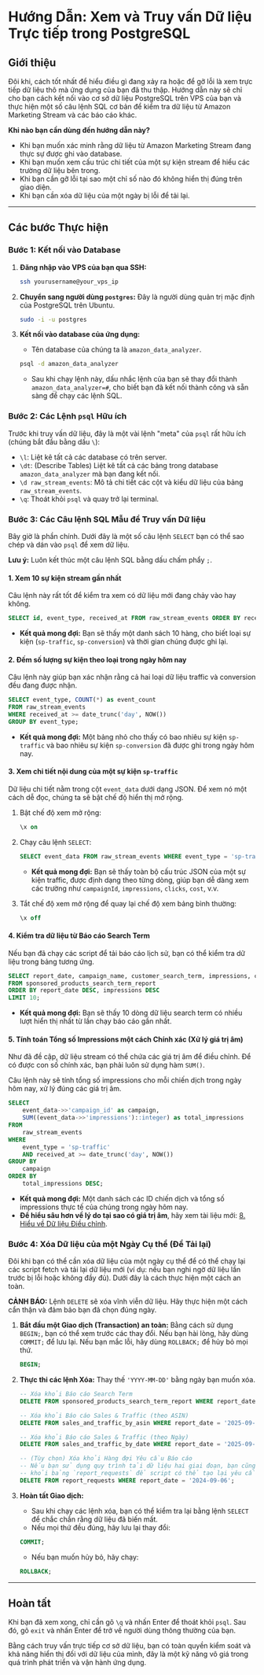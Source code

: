 # Hướng Dẫn: Xem và Truy vấn Dữ liệu Trực tiếp trong PostgreSQL

## Giới thiệu

Đôi khi, cách tốt nhất để hiểu điều gì đang xảy ra hoặc để gỡ lỗi là xem trực tiếp dữ liệu thô mà ứng dụng của bạn đã thu thập. Hướng dẫn này sẽ chỉ cho bạn cách kết nối vào cơ sở dữ liệu PostgreSQL trên VPS của bạn và thực hiện một số câu lệnh SQL cơ bản để kiểm tra dữ liệu từ Amazon Marketing Stream và các báo cáo khác.

**Khi nào bạn cần dùng đến hướng dẫn này?**
-   Khi bạn muốn xác minh rằng dữ liệu từ Amazon Marketing Stream đang thực sự được ghi vào database.
-   Khi bạn muốn xem cấu trúc chi tiết của một sự kiện stream để hiểu các trường dữ liệu bên trong.
-   Khi bạn cần gỡ lỗi tại sao một chỉ số nào đó không hiển thị đúng trên giao diện.
-   Khi bạn cần xóa dữ liệu của một ngày bị lỗi để tải lại.

---

## Các bước Thực hiện

### Bước 1: Kết nối vào Database

1.  **Đăng nhập vào VPS của bạn qua SSH:**
    ```bash
    ssh yourusername@your_vps_ip
    ```

2.  **Chuyển sang người dùng `postgres`:** Đây là người dùng quản trị mặc định của PostgreSQL trên Ubuntu.
    ```bash
    sudo -i -u postgres
    ```

3.  **Kết nối vào database của ứng dụng:**
    -   Tên database của chúng ta là `amazon_data_analyzer`.
    ```bash
    psql -d amazon_data_analyzer
    ```
    -   Sau khi chạy lệnh này, dấu nhắc lệnh của bạn sẽ thay đổi thành `amazon_data_analyzer=#`, cho biết bạn đã kết nối thành công và sẵn sàng để chạy các lệnh SQL.

### Bước 2: Các Lệnh `psql` Hữu ích

Trước khi truy vấn dữ liệu, đây là một vài lệnh "meta" của `psql` rất hữu ích (chúng bắt đầu bằng dấu `\`):
-   `\l`: Liệt kê tất cả các database có trên server.
-   `\dt`: (Describe Tables) Liệt kê tất cả các bảng trong database `amazon_data_analyzer` mà bạn đang kết nối.
-   `\d raw_stream_events`: Mô tả chi tiết các cột và kiểu dữ liệu của bảng `raw_stream_events`.
-   `\q`: Thoát khỏi `psql` và quay trở lại terminal.

### Bước 3: Các Câu lệnh SQL Mẫu để Truy vấn Dữ liệu

Bây giờ là phần chính. Dưới đây là một số câu lệnh `SELECT` bạn có thể sao chép và dán vào `psql` để xem dữ liệu.

**Lưu ý:** Luôn kết thúc một câu lệnh SQL bằng dấu chấm phẩy `;`.

#### 1. Xem 10 sự kiện stream gần nhất

Câu lệnh này rất tốt để kiểm tra xem có dữ liệu mới đang chảy vào hay không.

```sql
SELECT id, event_type, received_at FROM raw_stream_events ORDER BY received_at DESC LIMIT 10;
```
-   **Kết quả mong đợi:** Bạn sẽ thấy một danh sách 10 hàng, cho biết loại sự kiện (`sp-traffic`, `sp-conversion`) và thời gian chúng được ghi lại.

#### 2. Đếm số lượng sự kiện theo loại trong ngày hôm nay

Câu lệnh này giúp bạn xác nhận rằng cả hai loại dữ liệu traffic và conversion đều đang được nhận.

```sql
SELECT event_type, COUNT(*) as event_count
FROM raw_stream_events
WHERE received_at >= date_trunc('day', NOW())
GROUP BY event_type;
```
-   **Kết quả mong đợi:** Một bảng nhỏ cho thấy có bao nhiêu sự kiện `sp-traffic` và bao nhiêu sự kiện `sp-conversion` đã được ghi trong ngày hôm nay.

#### 3. Xem chi tiết nội dung của một sự kiện `sp-traffic`

Dữ liệu chi tiết nằm trong cột `event_data` dưới dạng JSON. Để xem nó một cách dễ đọc, chúng ta sẽ bật chế độ hiển thị mở rộng.

1.  Bật chế độ xem mở rộng:
    ```sql
    \x on
    ```
2.  Chạy câu lệnh `SELECT`:
    ```sql
    SELECT event_data FROM raw_stream_events WHERE event_type = 'sp-traffic' LIMIT 1;
    ```
    -   **Kết quả mong đợi:** Bạn sẽ thấy toàn bộ cấu trúc JSON của một sự kiện traffic, được định dạng theo từng dòng, giúp bạn dễ dàng xem các trường như `campaignId`, `impressions`, `clicks`, `cost`, v.v.

3.  Tắt chế độ xem mở rộng để quay lại chế độ xem bảng bình thường:
    ```sql
    \x off
    ```

#### 4. Kiểm tra dữ liệu từ Báo cáo Search Term

Nếu bạn đã chạy các script để tải báo cáo lịch sử, bạn có thể kiểm tra dữ liệu trong bảng tương ứng.

```sql
SELECT report_date, campaign_name, customer_search_term, impressions, clicks, cost
FROM sponsored_products_search_term_report
ORDER BY report_date DESC, impressions DESC
LIMIT 10;
```
-   **Kết quả mong đợi:** Bạn sẽ thấy 10 dòng dữ liệu search term có nhiều lượt hiển thị nhất từ lần chạy báo cáo gần nhất.

#### 5. Tính toán Tổng số Impressions một cách Chính xác (Xử lý giá trị âm)

Như đã đề cập, dữ liệu stream có thể chứa các giá trị âm để điều chỉnh. Để có được con số chính xác, bạn phải luôn sử dụng hàm `SUM()`.

Câu lệnh này sẽ tính tổng số impressions cho mỗi chiến dịch trong ngày hôm nay, xử lý đúng các giá trị âm.

```sql
SELECT
    event_data->>'campaign_id' as campaign,
    SUM((event_data->>'impressions')::integer) as total_impressions
FROM
    raw_stream_events
WHERE
    event_type = 'sp-traffic'
    AND received_at >= date_trunc('day', NOW())
GROUP BY
    campaign
ORDER BY
    total_impressions DESC;
```
-   **Kết quả mong đợi:** Một danh sách các ID chiến dịch và tổng số impressions thực tế của chúng trong ngày hôm nay.
-   **Để hiểu sâu hơn về lý do tại sao có giá trị âm**, hãy xem tài liệu mới: [8. Hiểu về Dữ liệu Điều chỉnh](./8.UNDERSTANDING_DATA_ADJUSTMENTS.md).

### Bước 4: Xóa Dữ liệu của một Ngày Cụ thể (Để Tải lại)

Đôi khi bạn có thể cần xóa dữ liệu của một ngày cụ thể để có thể chạy lại các script fetch và tải lại dữ liệu mới (ví dụ: nếu bạn nghi ngờ dữ liệu lần trước bị lỗi hoặc không đầy đủ). Dưới đây là cách thực hiện một cách an toàn.

**CẢNH BÁO:** Lệnh `DELETE` sẽ xóa vĩnh viễn dữ liệu. Hãy thực hiện một cách cẩn thận và đảm bảo bạn đã chọn đúng ngày.

1.  **Bắt đầu một Giao dịch (Transaction) an toàn:**
    Bằng cách sử dụng `BEGIN;`, bạn có thể xem trước các thay đổi. Nếu bạn hài lòng, hãy dùng `COMMIT;` để lưu lại. Nếu bạn mắc lỗi, hãy dùng `ROLLBACK;` để hủy bỏ mọi thứ.
    ```sql
    BEGIN;
    ```

2.  **Thực thi các lệnh Xóa:**
    Thay thế `'YYYY-MM-DD'` bằng ngày bạn muốn xóa.

    ```sql
    -- Xóa khỏi Báo cáo Search Term
    DELETE FROM sponsored_products_search_term_report WHERE report_date = '2024-09-06';

    -- Xóa khỏi Báo cáo Sales & Traffic (theo ASIN)
    DELETE FROM sales_and_traffic_by_asin WHERE report_date = '2025-09-07';

    -- Xóa khỏi Báo cáo Sales & Traffic (theo Ngày)
    DELETE FROM sales_and_traffic_by_date WHERE report_date = '2025-09-07';
    
    -- (Tùy chọn) Xóa khỏi Hàng đợi Yêu cầu Báo cáo
    -- Nếu bạn sử dụng quy trình tải dữ liệu hai giai đoạn, bạn cũng nên xóa yêu cầu tương ứng
    -- khỏi bảng `report_requests` để script có thể tạo lại yêu cầu mới cho ngày đó.
    DELETE FROM report_requests WHERE report_date = '2024-09-06';
    ```

3.  **Hoàn tất Giao dịch:**
    -   Sau khi chạy các lệnh xóa, bạn có thể kiểm tra lại bằng lệnh `SELECT` để chắc chắn rằng dữ liệu đã biến mất.
    -   Nếu mọi thứ đều đúng, hãy lưu lại thay đổi:
    ```sql
    COMMIT;
    ```
    -   Nếu bạn muốn hủy bỏ, hãy chạy:
    ```sql
    ROLLBACK;
    ```

---

## Hoàn tất

Khi bạn đã xem xong, chỉ cần gõ `\q` và nhấn Enter để thoát khỏi `psql`. Sau đó, gõ `exit` và nhấn Enter để trở về người dùng thông thường của bạn.

Bằng cách truy vấn trực tiếp cơ sở dữ liệu, bạn có toàn quyền kiểm soát và khả năng hiển thị đối với dữ liệu của mình, đây là một kỹ năng vô giá trong quá trình phát triển và vận hành ứng dụng.